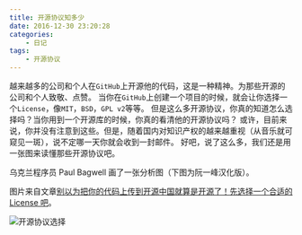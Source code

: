 ```yaml
---
title: 开源协议知多少
date: 2016-12-30 23:20:28
categories:
	- 日记
tags: 
	- 开源协议
---
```


越来越多的公司和个人在`GitHub`上开源他的代码，这是一种精神。为那些开源的公司和个人致敬、点赞。
当你在`GitHub`上创建一个项目的时候，就会让你选择一个`License`，像`MIT`，`BSD`，`GPL v2`等等。
但是这么多开源协议，你真的知道怎么选择吗？当你用到一个开源库的时候，你真的看清他的开源协议吗？
或许，目前来说，你并没有注意到这些。但是，随着国内对知识产权的越来越重视（从音乐就可窥见一斑），说不定哪一天你就会收到一封邮件。
好吧，说了这么多，我们还是用一张图来读懂那些开源协议吧。
<!--more-->
乌克兰程序员 Paul Bagwell 画了一张分析图（下图为阮一峰汉化版）。

图片来自文章[别以为把你的代码上传到开源中国就算是开源了！先选择一个合适的 License 吧](http://mp.weixin.qq.com/s?__biz=MjM5NzM0MjcyMQ==&mid=2650069260&idx=2&sn=8822fbfddda7f81b979e41ca42ab4fdd&chksm=bedb026289ac8b7454449bc8caf6f2439df2c99603e5a916b8277c1205af32987535d269079e&mpshare=1&scene=23&srcid=1230XrysavNVmGdVJreRrs1H#rd)。

![开源协议选择](http://upload-images.jianshu.io/upload_images/606479-974f8447a1b8e05a.PNG?imageMogr2/auto-orient/strip%7CimageView2/2/w/1240)